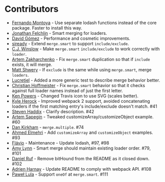 # Contributors

* [Fernando Montoya](https://github.com/montogeek) - Use separate lodash functions instead of the core package. Faster to install this way.
* [Jonathan Felchlin](https://github.com/GreenGremlin) - Smart merging for loaders.
* [David Gómez](https://github.com/davegomez) - Performance and cosmetic improvements.
* [siready](https://github.com/siready) - Extend `merge.smart` to support `include/exclude`.
* [C.J. Winslow](https://github.com/Whoaa512) - Make `merge.smart` `include/exclude` to work correctly with `loader`.
* [Artem Zakharchenko](https://github.com/blackrabbit99) - Fix `merge.smart` duplication so that if `include` exists, it will merge.
* [Matt Shwery](https://github.com/mshwery) - If `exclude` is the same while using `merge.smart`, merge `loaders`.
* [Lucretiel](https://github.com/Lucretiel) - Added a more generic test to describe merge behavior better.
* [Christian Hoffmeister](https://github.com/choffmeister) - Fix `merge.smart` behavior so that it checks against full loader names instead of just the first letter.
* [Ken Powers](https://github.com/knpwrs) - Changed Travis icon to use SVG (scales better).
* [Kyle Herock](https://github.com/rockmacaca) - Improved webpack 2 support, avoided concatenating loaders if the first matching entry's include/exclude doesn't match. #41
* [Steven Haddix](https://github.com/steven-haddix) - Clarify description. #42
* [Artem Sapegin](https://github.com/sapegin) - Tweaked customizeArray/customizeObject example. #60
* [Dan Kirkham](https://github.com/herecydev) - `merge.multiple`. #74
* [Ahmed Elmehri](https://github.com/ahmehri) - Add `customizeArray` and `customizeObject` examples. #93
* [Flávio](https://github.com/flaviorocks) - Maintenance - Update lodash, #97, #98
* [Amy Lynn](https://github.com/Amy-Lynn) - Smart merge should maintain existing loader order. #79, #101
* [Daniel Ruf](https://github.com/DanielRuf) - Remove bitHound from the README as it closed down. #102
* [Adrien Harnay](https://github.com/adrienharnay) - Update README to comply with webpack API. #108
* [Paweł Lula](https://github.com/desfero) - Support `oneOf` at `merge.smart`. #111
